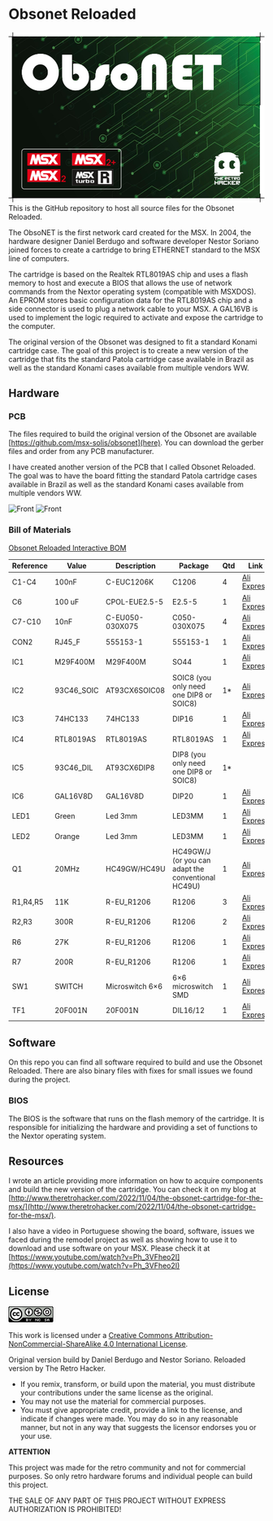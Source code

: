 # Obsonet Reloaded
![alt text](labels/Label_Obsonet_pla_80x52.png)
This is the GitHub repository to host all source files for the Obsonet Reloaded. 

The ObsoNET is the first network card created for the MSX. In 2004, the hardware designer Daniel Berdugo and software developer Nestor Soriano joined forces to create a cartridge to bring ETHERNET standard to the MSX line of computers. 

The cartridge is based on the Realtek RTL8019AS chip and uses a flash memory to host and execute a BIOS that allows the use of network commands from the Nextor operating system (compatible with MSXDOS). An EPROM stores basic configuration data for the RTL8019AS chip and a side connector is used to plug a network cable to your MSX. A GAL16VB is used to implement the logic required to activate and expose the cartridge to the computer.

The original version of the Obsonet was designed to fit a standard Konami cartridge case. The goal of this project is to create a new version of the cartridge that fits the standard Patola cartridge case available in Brazil as well as the standard Konami cases available from multiple vendors WW.

## Hardware 

### PCB

The files required to build the original version of the Obsonet are available [https://github.com/msx-solis/obsonet](here). You can download the gerber files and order from any PCB manufacturer.

I have created another version of the PCB that I called Obsonet Reloaded. The goal was to have the board fitting the standard Patola cartridge cases available in Brazil as well as the standard Konami cases available from multiple vendors WW.

![Front](images/2022-12-15_23-25.jpg)
![Front](images/2022-12-15_23-26.jpg)

### Bill of Materials

[Obsonet Reloaded Interactive BOM](https://htmlpreview.github.io/?https://github.com/cristianoag/obsonet/blob/main/hardware/bom/ibom.html)

| Reference | Value    | Description         | Package                  | Qtd | Link                                                                                         |
|-----------|----------|---------------------|---------------------------|-----|----------------------------------------------------------------------------------------------|
| C1-C4     | 100nF    | C-EUC1206K          | C1206                     | 4   | [Ali Express](https://s.click.aliexpress.com/e/_DmIukoX)                                    |
| C6        | 100 uF   | CPOL-EUE2.5-5       | E2.5-5                    | 1   | [Ali Express](https://s.click.aliexpress.com/e/_DmAGIvh)                                    |
| C7-C10    | 10nF     | C-EU050-030X075     | C050-030X075              | 4   | [Ali Express](https://s.click.aliexpress.com/e/_Dmqpgbd)                                    |
| CON2      | RJ45_F   | 555153-1             | 555153-1                  | 1   | [Ali Express](https://www.aliexpress.com/item/1005004025349982.html?spm=a2g0o.order_detail.0.0.216a39d3pdK1F8) |
| IC1       | M29F400M | M29F400M             | SO44                      | 1   | [Ali Express](https://s.click.aliexpress.com/e/_Dd8KY1Z)                                    |
| IC2       | 93C46_SOIC | AT93CX6SOIC08      | SOIC8 (you only need one DIP8 or SOIC8) | 1*  | [Ali Express](https://s.click.aliexpress.com/e/_De08kgX)                                    |
| IC3       | 74HC133  | 74HC133             | DIP16                     | 1   | [Ali Express](https://s.click.aliexpress.com/e/_DeVHdHd)                                    |
| IC4       | RTL8019AS | RTL8019AS           | RTL8019AS                  | 1   | [Ali Express](https://s.click.aliexpress.com/e/_DD061Bp)                                    |
| IC5       | 93C46_DIL | AT93CX6DIP8         | DIP8 (you only need one DIP8 or SOIC8) | 1*  |                                                                                              |
| IC6       | GAL16V8D | GAL16V8D             | DIP20                     | 1   | [Ali Express](https://s.click.aliexpress.com/e/_DB7dHhf)                                    |
| LED1      | Green    | Led 3mm              | LED3MM                    | 1   | [Ali Express](https://s.click.aliexpress.com/e/_DeGtXFv)                                    |
| LED2      | Orange   | Led 3mm              | LED3MM                    | 1   | [Ali Express](https://s.click.aliexpress.com/e/_DeGtXFv)                                    |
| Q1        | 20MHz    | HC49GW/HC49U         | HC49GW/J (or you can adapt the conventional HC49U) | 1   | [Ali Express](https://s.click.aliexpress.com/e/_DDEOp47)                                    |
| R1,R4,R5  | 11K      | R-EU_R1206          | R1206                     | 3   | [Ali Express](https://s.click.aliexpress.com/e/_DF7KTEP)                                    |
| R2,R3     | 300R     | R-EU_R1206          | R1206                     | 2   | [Ali Express](https://s.click.aliexpress.com/e/_DF7KTEP)                                    |
| R6        | 27K      | R-EU_R1206          | R1206                     | 1   | [Ali Express](https://s.click.aliexpress.com/e/_DF7KTEP)                                    |
| R7        | 200R     | R-EU_R1206          | R1206                     | 1   | [Ali Express](https://s.click.aliexpress.com/e/_DF7KTEP)                                    |
| SW1       | SWITCH   | Microswitch 6×6     | 6×6 microswitch SMD       | 1   | [Ali Express](https://s.click.aliexpress.com/e/_DFJZR15)                                    |
| TF1       | 20F001N  | 20F001N             | DIL16/12                  | 1   | [Ali Express](https://s.click.aliexpress.com/e/_DCD6uDZ)                                    |


## Software

On this repo you can find all software required to build and use the Obsonet Reloaded. There are also binary files with fixes for small issues we found during the project.

### BIOS

The BIOS is the software that runs on the flash memory of the cartridge. It is responsible for initializing the hardware and providing a set of functions to the Nextor operating system.

## Resources

I wrote an article providing more information on how to acquire components and build the new version of the cartridge. You can check it on my blog at [http://www.theretrohacker.com/2022/11/04/the-obsonet-cartridge-for-the-msx/](http://www.theretrohacker.com/2022/11/04/the-obsonet-cartridge-for-the-msx/).

I also have a video in Portuguese showing the board, software, issues we faced during the remodel project as well as showing how to use it to download and use software on your MSX. Please check it at [https://www.youtube.com/watch?v=Ph_3VFheo2I](https://www.youtube.com/watch?v=Ph_3VFheo2I)

## License

![Open Hardware](images/ccans.png)

This work is licensed under a [Creative Commons Attribution-NonCommercial-ShareAlike 4.0 International License](http://creativecommons.org/licenses/by-nc-sa/4.0/).

Original version build by Daniel Berdugo and Nestor Soriano. Reloaded version by The Retro Hacker. 

* If you remix, transform, or build upon the material, you must distribute your contributions under the same license as the original.
* You may not use the material for commercial purposes.
* You must give appropriate credit, provide a link to the license, and indicate if changes were made. You may do so in any reasonable manner, but not in any way that suggests the licensor endorses you or your use.

**ATTENTION**

This project was made for the retro community and not for commercial purposes. So only retro hardware forums and individual people can build this project.

THE SALE OF ANY PART OF THIS PROJECT WITHOUT EXPRESS AUTHORIZATION IS PROHIBITED!
